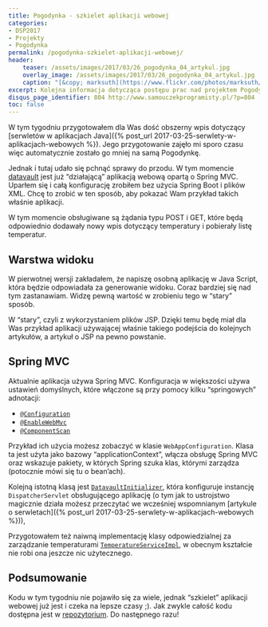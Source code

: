 ```yaml
---
title: Pogodynka - szkielet aplikacji webowej
categories:
- DSP2017
- Projekty
- Pogodynka
permalink: /pogodynka-szkielet-aplikacji-webowej/
header:
    teaser: /assets/images/2017/03/26_pogodynka_04_artykul.jpg
    overlay_image: /assets/images/2017/03/26_pogodynka_04_artykul.jpg
    caption: "[&copy; marksuth](https://www.flickr.com/photos/marksuth/8768228386/sizes/l)"
excerpt: Kolejna informacja dotycząca postępu prac nad projektem Pogodynka. Dzisiaj trochę o Spring MVC i przykładowej konfiguracji, zapraszam do lektury.
disqus_page_identifier: 804 http://www.samouczekprogramisty.pl/?p=804
toc: false
---
```


W tym tygodniu przygotowałem dla Was dość obszerny wpis dotyczący [serwletów w aplikacjach Java]({% post_url 2017-03-25-serwlety-w-aplikacjach-webowych %}). Jego przygotowanie zajęło mi sporo czasu więc automatycznie zostało go mniej na samą Pogodynkę.

Jednak i tutaj udało się pchnąć sprawy do przodu. W tym momencie [datavault](https://github.com/SamouczekProgramisty/Pogodynka/tree/master/datavault) jest już “działającą” aplikacją webową opartą o Spring MVC. Uparłem się i całą konfigurację zrobiłem bez użycia Spring Boot i plików XML. Chcę to zrobić w ten sposób, aby pokazać Wam przykład takich właśnie aplikacji.

W tym momencie obsługiwane są żądania typu POST i GET, które będą odpowiednio dodawały nowy wpis dotyczący temperatury i pobierały listę temperatur.

## Warstwa widoku

W pierwotnej wersji zakładałem, że napiszę osobną aplikację w Java Script, która będzie odpowiadała za generowanie widoku. Coraz bardziej się nad tym zastanawiam. Widzę pewną wartość w zrobieniu tego w “stary” sposób.

W “stary”, czyli z wykorzystaniem plików JSP. Dzięki temu będę miał dla Was przykład aplikacji używającej właśnie takiego podejścia do kolejnych artykułów, a artykuł o JSP na pewno powstanie.

## Spring MVC

Aktualnie aplikacja używa Spring MVC. Konfiguracja w większości używa ustawień domyślnych, które włączone są przy pomocy kilku “springowych” adnotacji:
- [`@Configuration`](http://docs.spring.io/spring/docs/current/javadoc-api/org/springframework/context/annotation/Configuration.html)
- [`@EnableWebMvc`](http://docs.spring.io/spring/docs/current/javadoc-api/org/springframework/web/servlet/config/annotation/EnableWebMvc.html)
- [`@ComponentScan`](http://docs.spring.io/spring/docs/current/javadoc-api/org/springframework/context/annotation/ComponentScan.html)

Przykład ich użycia możesz zobaczyć w klasie `WebAppConfiguration`. Klasa ta jest użyta jako bazowy “applicationContext”, włącza obsługę Spring MVC oraz wskazuje pakiety, w których Spring szuka klas, którymi zarządza (potocznie mówi się tu o bean’ach).

Kolejną istotną klasą jest [`DatavaultInitializer`](https://github.com/SamouczekProgramisty/Pogodynka/blob/master/datavault/src/main/java/pl/samouczekprogramisty/pogodynka/datavault/configuration/DatavaultInitializer.java), która konfiguruje instancję `DispatcherServlet` obsługującego aplikację (o tym jak to ustrojstwo magicznie działa możesz przeczytać we wcześniej wspomnianym [artykule o serwletach]({% post_url 2017-03-25-serwlety-w-aplikacjach-webowych %})),

Przygotowałem też naiwną implementację klasy odpowiedzialnej za zarządzanie temperaturami [`TemperatureServiceImpl`](https://github.com/SamouczekProgramisty/Pogodynka/blob/master/datavault/src/main/java/pl/samouczekprogramisty/pogodynka/datavault/TemperatureServiceImpl.java), w obecnym kształcie nie robi ona jeszcze nic użytecznego.

## Podsumowanie

Kodu w tym tygodniu nie pojawiło się za wiele, jednak “szkielet” aplikacji webowej już jest i czeka na lepsze czasy ;). Jak zwykle całość kodu dostępna jest w [repozytorium](https://github.com/SamouczekProgramisty/Pogodynka). Do następnego razu!
